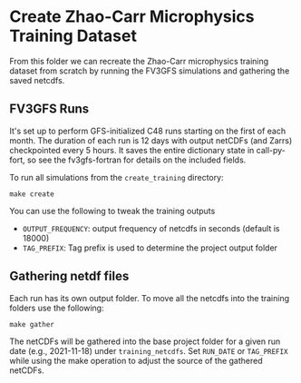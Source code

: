 # Create Zhao-Carr Microphysics Training Dataset

From this folder we can recreate the Zhao-Carr microphysics training
dataset from scratch by running the FV3GFS simulations and gathering
the saved netcdfs.

## FV3GFS Runs

It's set up to perform GFS-initialized C48 runs
starting on the first of each month. The duration of each run is 12
days with output netCDFs (and Zarrs) checkpointed every 5 hours.
It saves the entire dictionary state in call-py-fort, so see the
fv3gfs-fortran for details on the included fields.

To run all simulations from the `create_training` directory:

    make create

You can use the following to tweak the training outputs

* `OUTPUT_FREQUENCY`: output frequency of netcdfs in seconds (default is 18000)
* `TAG_PREFIX`: Tag prefix is used to determine the project output folder

## Gathering netdf files

Each run has its own output folder.  To move all the netcdfs into the training
folders use the following:

    make gather

The netCDFs will be gathered into the base project folder for a given run date
(e.g., 2021-11-18) under `training_netcdfs`.  Set `RUN_DATE` or `TAG_PREFIX`
while using the make operation to adjust the source of the gathered netCDFs.



